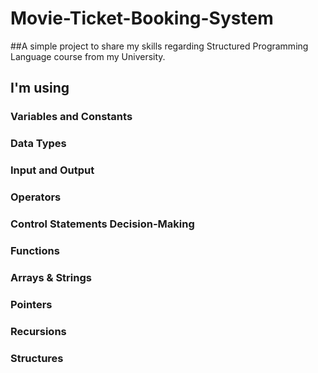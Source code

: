 # Movie-Ticket-Booking-System

##A simple project to share my skills regarding Structured Programming Language course from my University.

## I'm using
### Variables and Constants
### Data Types
### Input and Output
### Operators
### Control Statements Decision-Making
### Functions
### Arrays & Strings
### Pointers
### Recursions
### Structures
# 
